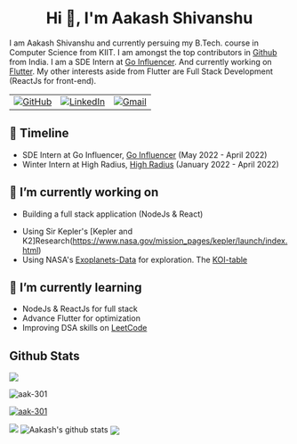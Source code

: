 <h1 align="center">Hi 👋, I'm Aakash Shivanshu</h1>

I am Aakash Shivanshu and currently persuing my B.Tech. course in Computer Science from KIIT. I am amongst the top contributors in [Github](https://commits.top/india.html) from India. I am a SDE Intern at [Go Influencer](https://www.goinfluencer.io/). And currently working on [Flutter](https://flutter.dev/). My other interests aside from Flutter are Full Stack Development (ReactJs for front-end).

<table>
  <tr>
      <td><a href="https://github.com/aak-301"><img src="https://img.shields.io/github/followers/aak-301.svg?label=GitHub&style=social" alt="GitHub"></a></td>
    <td><a href="https://www.linkedin.com/in/aakash-shivanshu-171771188/"><img src="https://img.shields.io/badge/LinkedIn--_.svg?style=social&logo=linkedin" alt="LinkedIn"></a></td>
    <td><a href="mailto:aakashshivanshu5@gmail.com"><img src="https://img.shields.io/badge/Gmail--_.svg?style=social&logo=gmail" alt="Gmail"></a></td>
  </tr>
</table>

## 🧭 Timeline

- SDE Intern at Go Influencer, [Go Influencer](https://www.goinfluencer.io/) (May 2022 - April 2022)
- Winter Intern at High Radius, [High Radius](https://www.highradius.com/) (January 2022 - April 2022)

## 🔭 I’m currently working on
* Building a full stack application (NodeJs & React)
- Using Sir Kepler's [Kepler and K2]Research(https://www.nasa.gov/mission_pages/kepler/launch/index.html)
- Using NASA's [Exoplanets-Data](https://exoplanetarchive.ipac.caltech.edu/docs/data.html) for exploration. The [KOI-table](https://exoplanetarchive.ipac.caltech.edu/cgi-bin/TblView/nph-tblView?app=ExoTbls&config=cumulative)

## 🌱 I’m currently learning
* NodeJs & ReactJs for full stack
* Advance Flutter for optimization
* Improving DSA skills on [LeetCode](https://leetcode.com/Aakash_301/)

## Github Stats

![](https://activity-graph.herokuapp.com/graph?username=aak-301&theme=react-dark&hide_border=true&area=true)


<p align="left"> <img src="https://komarev.com/ghpvc/?username=aak-301&label=Profile%20views&color=0e75b6&style=flat" alt="aak-301" /> </p>

<p align="left"> <a href="https://github.com/ryo-ma/github-profile-trophy"><img src="https://github-profile-trophy.vercel.app/?username=aak-301" alt="aak-301" /></a> </p>

<img src="https://github-readme-streak-stats.herokuapp.com/?user=aak-301">

<img src="https://github-readme-stats.vercel.app/api?username=aak-301&count_private=true&show_icons=true&theme=light" alt="Aakash's github stats"/>

<img align="center" src="https://github-readme-stats.vercel.app/api/top-langs/?username=aak-301&layout=compact&theme=light"/>

